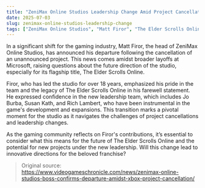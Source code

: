 ```yaml
---
title: "ZeniMax Online Studios Leadership Change Amid Project Cancellation"
date: 2025-07-03
slug: zenimax-online-studios-leadership-change
tags: ["ZeniMax Online Studios", "Matt Firor", "The Elder Scrolls Online", "Xbox"]
---
```


In a significant shift for the gaming industry, Matt Firor, the head of ZeniMax Online Studios, has announced his departure following the cancellation of an unannounced project. This news comes amidst broader layoffs at Microsoft, raising questions about the future direction of the studio, especially for its flagship title, The Elder Scrolls Online.

Firor, who has led the studio for over 18 years, emphasized his pride in the team and the legacy of The Elder Scrolls Online in his farewell statement. He expressed confidence in the new leadership team, which includes Jo Burba, Susan Kath, and Rich Lambert, who have been instrumental in the game's development and expansions. This transition marks a pivotal moment for the studio as it navigates the challenges of project cancellations and leadership changes.

As the gaming community reflects on Firor's contributions, it’s essential to consider what this means for the future of The Elder Scrolls Online and the potential for new projects under the new leadership. Will this change lead to innovative directions for the beloved franchise?
> Original source: https://www.videogameschronicle.com/news/zenimax-online-studios-boss-confirms-departure-amidst-xbox-project-cancellation/